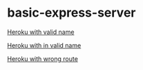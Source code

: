 # basic-express-server
[Heroku with valid name](https://ayoub-basic-express-server.herokuapp.com/person?name=ayoub)

[Heroku with in valid name](https://ayoub-basic-express-server.herokuapp.com/person?name=222)

[Heroku with wrong route](https://ayoub-basic-express-server.herokuapp.com/nooo)
